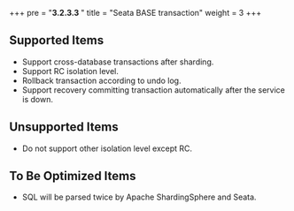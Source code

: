 +++
pre = "<b>3.2.3.3 </b>"
title = "Seata BASE transaction"
weight = 3
+++

## Supported Items

* Support cross-database transactions after sharding.
* Support RC isolation level.
* Rollback transaction according to undo log.
* Support recovery committing transaction automatically after the service is down.

## Unsupported Items

* Do not support other isolation level except RC.

## To Be Optimized Items

* SQL will be parsed twice by Apache ShardingSphere and Seata.
